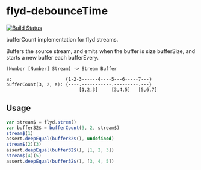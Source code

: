 # flyd-debounceTime
[![Build Status](https://travis-ci.org/bertofer/flyd-bufferCount.svg?branch=master)](https://travis-ci.org/bertofer/flyd-bufferCount)

bufferCount implementation for flyd streams.

Buffers the source stream, and emits when the buffer is size bufferSize, and starts a new buffer each bufferEvery.

`(Number [Number] Stream) -> Stream Buffer`

```
a:                    {1-2-3------4----5---6-----7---}
bufferCount(3, 2, a): {----.-----------.---------.---}
                           [1,2,3]     [3,4,5]   [5,6,7]
```
## Usage
```javascript
var stream$ = flyd.strem()
var buffer32$ = bufferCount(3, 2, stream$)
stream$(1)
assert.deepEqual(buffer32$(), undefined)
stream$(2)(3)
assert.deepEqual(buffer32$(), [1, 2, 3])
stream$(4)(5)
assert.deepEqual(buffer32$(), [3, 4, 5])
```